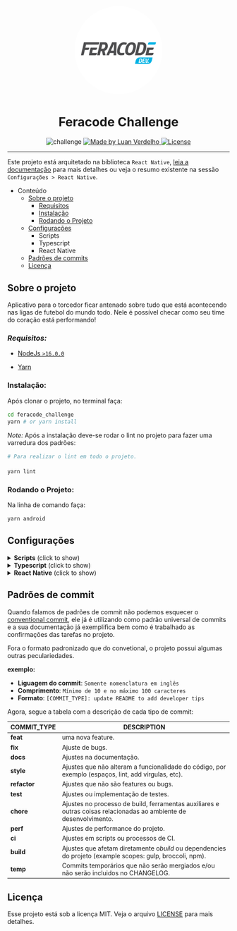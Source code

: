 <h1 align="center">
   <img src='.github/assets/feracode.png' style="border-radius:50%"  alt="Feracode" width="200" height="200"/>
</h1>

<h1 align="center">Feracode Challenge</h1>
<p align="center">
  <img alt="challenge" src="https://badgen.net/badge/feracode/Challenge/b">

  <a href="https://github.com/Zagetsus">
    <img alt="Made by Luan Verdelho" src="https://badgen.net/badge/made by/Luan Verdelho/b">
  </a>

<a href="https://github.com/Zagetsus/feracode-challenge/blob/main/LICENSE">
  <img alt="License" src="https://badgen.net/badge/license/MIT/b">
</a>
</p>

---

Este projeto está arquitetado na biblioteca `React Native`, [leia a documentação](https://reactnative.dev/) para mais
detalhes ou veja o resumo existente na sessão `Configurações > React Native`.

- Conteúdo
    - [Sobre o projeto](#about)
        - [Requisitos](#requirements)
        - [Instalação](#install)
        - [Rodando o Projeto](#run)
    - [Configurações](#configs)
        - Scripts
        - Typescript
        - React Native
    - [Padrões de commits](#commit-patterns)
    - [Licença](#license)

## Sobre o projeto <a name="about"></a>
Aplicativo para o torcedor ficar antenado sobre tudo que está acontecendo nas ligas de futebol do mundo todo. Nele é possível checar como seu time do coração está performando!

### *Requisitos:* <a name="requirements"></a>

- [NodeJs `>16.0.0`](https://nodejs.org/en/)

- [Yarn](https://classic.yarnpkg.com/en/docs/install/#mac-stable)

### Instalação: <a name="install"></a>

Após clonar o projeto, no terminal faça:

```bash 
cd feracode_challenge 
yarn # or yarn install
```

*Note:* Após a instalação deve-se rodar o lint no projeto para fazer uma varredura dos padrões:

```bash
# Para realizar o lint em todo o projeto.

yarn lint
```

### Rodando o Projeto: <a name="run"></a>

Na linha de comando faça:

```bash 
yarn android
```


## Configurações <a name="configs"></a>

<details>
  <summary><b>Scripts</b> (click to show)</summary>

O projeto conta com diversos scripts de linha de comando para uso via terminal, i.e., `yarn <SCRIPT>`
ou `npm run <SCRIPT>`

*DETALHAMENTO*

| Script      | Descrição                                                                                          |
|-------------|----------------------------------------------------------------------------------------------------|
| android     | Builda e inicia o servidor de desenvolvimento com hot auto-reload no ambiente Android              |
| ios         | Builda e inicia o servidor de desenvolvimento com hot auto-reload no ambiente IOS                  |
| test        | Roda os testes do projeto                                                                          |
| lint        | Roda o ESLINT para conferir o styleguide do código, corrigindo automaticamente erros simples       |

</details>

<details>
  <summary><b>Typescript</b> (click to show)</summary>

Esta arquitetura utiliza [*Typescript*](https://www.typescriptlang.org/) como linguagem de codificação. Todas as
features disponíveis pelo framework estão em Typescript e são altamente extensiveis, o que torna todo o código produzido
super flexível para o desenvolvimento de softwares.

Apesar de adicionar uma estrutura diferente há sintaxe do javascript e que muitos programadores poderão não estar
habitualidos a usar, TS trás vários benefícios a codificação:

- Suporte [intellisense](https://code.visualstudio.com/docs/editor/intellisense) para prover auto-completo, informações
  de parametros, informações rápidas, lista de membros, etc., tudo a nível de IDEs de código-fonte.
- Melhor tooling para debug do desenvolvedor, fazendo verificações de erros e garantias de tipagens ao codificar.
- Adição de suporte para design patterns como Abstract, Factories, Decorators, Singles, etc., para facilitar a gerência
  das dependências de forma padronizada e reutilizável.
- Fornece um código mais confiável e explícito, menos sucetível a erros durante a programação.
- Entre outros.

O projeto já possui um linter e o prettier configurados para garantir boa parte da formatação desejada no padrão de
código definido. Arquivos de configuração `.prettierrc` e `.eslintrc.js` explicitam as configurações que dentre as
poucas decisões definem: *utilização obrigatória de aspas SIMPLES* e a *não-utilização de ponto e vírgula*.

Um arquivo `.editorconfig` também dita as configurações acerca da formatação de arquivos: *identação com 2 espaços*,
com *codificação em UTF-8* e com *linha em branco ao final dos arquivos*.

</details>

<details>
<summary><b>React Native</b> (click to show)</summary>

O React Native funciona como uma biblioteca e facilitador de recursos de JavaScript que possibilita o desenvolvimento de
aplicações mobile, tanto para Android como para iOS.

Antes do React Native já existiam algumas soluções híbridas tais como o Apache Cordova (open source), o Adobe PhoneGap (
que utiliza o Cordova também) e o MobileFirst Platform Foundation da IBM.

Para soluções nativas, o profissional de desenvolvimento que precisava rodar uma aplicação para os dois sistemas
operacionais tinha em mãos um projeto muito mais complexo, já que utilizava as linguagens específicas (Java para Android
e Objective-C para iOS), além de não conseguir aproveitar quase nada entre os dois códigos.

Essa sempre foi uma questão na hora de empresas aplicarem projetos de apps mobile, já que aumentavam o número de
profissionais envolvidos e também os custos dos projetos. Também, muitas vezes, era preciso de uma equipe especializada
em JavaScript e outra em Objective-C, fazendo com que aplicações fossem criadas em paralelo, já que os códigos não
tinham correspondência. Nesse aspecto, o React Native veio para facilitar (e muito!) o desenvolvimento de aplicativos
que devem rodar nos dois sistemas operacionais.

*Links úteis*

- [Documentação](https://reactnative.dev/)
- [Atomic Design](https://bradfrost.com/blog/post/atomic-web-design/)
- [Componentização](https://inside.contabilizei.com.br/componentização-no-front-end-f40b0b85143f)

</details>


## Padrões de commit <a name="commit-patterns"></a>

Quando falamos de padrões de commit não podemos esquecer
o [conventional commit](https://www.conventionalcommits.org/en/v1.0.0/), ele já é utilizando como padrão universal de
commits e a sua documentação já exemplifica bem como é trabalhado as confirmações das tarefas no projeto.

Fora o formato padronizado que do convetional, o projeto possui algumas outras peculariedades.

**exemplo:**

- **Liguagem do commit**: `Somente nomenclatura em inglês`
- **Comprimento**: `Mínimo de 10 e no máximo 100 caracteres `
- **Formato**: `[COMMIT_TYPE]: update README to add developer tips`

Agora, segue a tabela com a descrição de cada tipo de commit:

| **COMMIT_TYPE** | DESCRIPTION |
|-----------------|---------------------------------------------------------------------------------------------------------------------|
| **feat**        | uma nova feature. | 
| **fix**         | Ajuste de bugs. | 
| **docs**        | Ajustes na documentação. | 
| **style**       | Ajustes que não alteram a funcionalidade do código, por exemplo (espaços, lint, add vírgulas, etc). | 
| **refactor**    | Ajustes que não são features ou bugs. | 
| **test**        | Ajustes ou implementação de testes. | 
| **chore**       | Ajustes no processo de build, ferramentas auxiliares e outras coisas relacionadas ao ambiente de desenvolvimento. | 
| **perf**        | Ajustes de performance do projeto. | 
| **ci**          | Ajustes em scripts ou processos de CI. | 
| **build**       | Ajustes que afetam diretamente o*build* ou dependencies do projeto (example scopes: gulp, broccoli, npm). | 
| **temp**        | Commits temporários que não serão mergiados e/ou não serão incluidos no CHANGELOG. |


## Licença <a href='license'></a>

Esse projeto está sob a licença MIT. Veja o arquivo [LICENSE](LICENSE.md) para mais detalhes.
